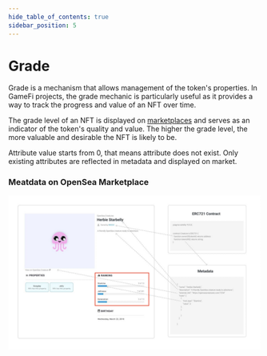 ```yaml
---
hide_table_of_contents: true
sidebar_position: 5
---
```


# Grade

Grade is a mechanism that allows management of the token's properties. In GameFi projects, the grade mechanic is
particularly useful as it provides a way to track the progress and value of an NFT over time.

The grade level of an NFT is displayed on [marketplaces](/api/json/marketplaces/) and serves as an indicator of the
token's quality and value. The higher the grade level, the more valuable and desirable the NFT is likely to be.

Attribute value starts from 0, that means attribute does not exist. Only existing attributes are reflected in metadata
and displayed on market. 

### Meatdata on OpenSea Marketplace

![OpenSea metadata](/img/admin/mechanics-gaming/grade/opensea_metadata.jpeg)

